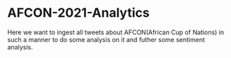 
# AFCON-2021-Analytics

Here we want to ingest all tweets about AFCON(African Cup of Nations) in such a manner to do some analysis on it and futher some sentiment analysis.
